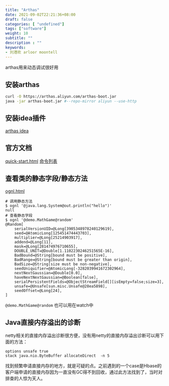 ```yaml
---
title: "Arthas"
date: 2021-09-02T22:21:36+08:00
draft: false
categories: [ "undefined"]
tags: ["software"]
weight: 10
subtitle: ""
description : ""
keywords:
- 刘港欢 arloor moontell
---
```


arthas用来动态调试很好用
<!--more-->

## 安装arthas

```bash
curl -O https://arthas.aliyun.com/arthas-boot.jar
java -jar arthas-boot.jar #--repo-mirror aliyun --use-http
```

## 安装idea插件

[arthas idea](https://plugins.jetbrains.com/plugin/13581-arthas-idea)

## 官方文档

[quick-start.html](https://arthas.aliyun.com/doc/quick-start.html)
[命令列表](https://arthas.aliyun.com/doc/commands.html)

## 查看类的静态字段/静态方法

[ognl.html](https://arthas.aliyun.com/doc/ognl.html#%E4%BD%BF%E7%94%A8%E5%8F%82%E8%80%83)

```shell
# 调用静态方法
$ ognl '@java.lang.System@out.println("hello")'
null
# 查看静态字段
$ ognl '@demo.MathGame@random'
@Random[
    serialVersionUID=@Long[3905348978240129619],
    seed=@AtomicLong[125451474443703],
    multiplier=@Long[25214903917],
    addend=@Long[11],
    mask=@Long[281474976710655],
    DOUBLE_UNIT=@Double[1.1102230246251565E-16],
    BadBound=@String[bound must be positive],
    BadRange=@String[bound must be greater than origin],
    BadSize=@String[size must be non-negative],
    seedUniquifier=@AtomicLong[-3282039941672302964],
    nextNextGaussian=@Double[0.0],
    haveNextNextGaussian=@Boolean[false],
    serialPersistentFields=@ObjectStreamField[][isEmpty=false;size=3],
    unsafe=@Unsafe[sun.misc.Unsafe@28ea5898],
    seedOffset=@Long[24],
]
```

`@demo.MathGame@random` 也可以用在watch中

## Java直接内存溢出的诊断

netty相关的直接内存溢出诊断很方便，没有用netty的直接内存溢出诊断可以用下面的方法：

```shell
options unsafe true
stack java.nio.ByteBuffer allocateDirect  -n 5
```

找到频繁申请直接内存的地方，就是可疑的点。之前遇到的一个case是Hbase的客户端申请的直接内存因为一直没有GC得不到回收，通过此方法找到了，当时对排查的人惊为天人。